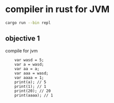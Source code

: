 # compiler in rust for JVM

```sh
cargo run --bin repl
```

## objective 1

compile for jvm 

```
    var wasd = 5; 
    var a = wasd; 
    var aa = a;   
    var aaa = wasd; 
    var aaaa = 1; 
    print(a); // 5
    print(1); // 1
    print(20); // 20
    print(aaaa); // 1
```
